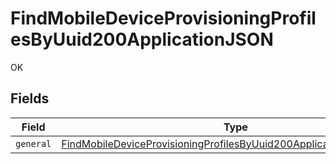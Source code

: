 # FindMobileDeviceProvisioningProfilesByUuid200ApplicationJSON

OK


## Fields

| Field                                                                                                                                                                 | Type                                                                                                                                                                  | Required                                                                                                                                                              | Description                                                                                                                                                           |
| --------------------------------------------------------------------------------------------------------------------------------------------------------------------- | --------------------------------------------------------------------------------------------------------------------------------------------------------------------- | --------------------------------------------------------------------------------------------------------------------------------------------------------------------- | --------------------------------------------------------------------------------------------------------------------------------------------------------------------- |
| `general`                                                                                                                                                             | [FindMobileDeviceProvisioningProfilesByUuid200ApplicationJSONGeneral](../../models/operations/findmobiledeviceprovisioningprofilesbyuuid200applicationjsongeneral.md) | :heavy_minus_sign:                                                                                                                                                    | N/A                                                                                                                                                                   |